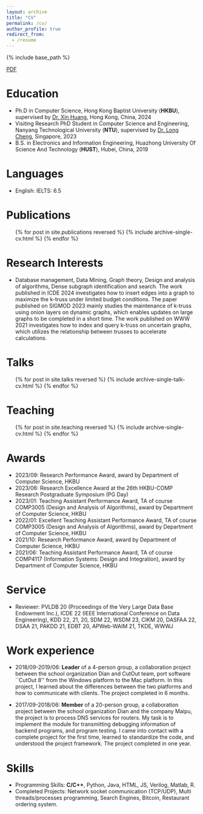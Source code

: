 ```yaml
---
layout: archive
title: "CV"
permalink: /cv/
author_profile: true
redirect_from:
  - /resume
---
```


{% include base_path %}


[PDF](https://www.comp.hkbu.edu.hk/~zitansun/Sun_Zitan_CV.pdf)


Education
======
* Ph.D in Computer Science, Hong Kong Baptist University (<strong>HKBU</strong>), supervised by [Dr. Xin Huang](https://www.comp.hkbu.edu.hk/~xinhuang), Hong Kong, China, 2024
* Visiting Research PhD Student in Computer Science and Engineering, Nanyang Technological University (<strong>NTU</strong>), supervised by [Dr. Long Cheng](https://personal.ntu.edu.sg/c.long/), Singapore, 2023
* B.S. in Electronics and Information Engineering, Huazhong University Of Science And Technology (<strong>HUST</strong>), Hubei, China, 2019

Languages
======
* English: IELTS: 6.5
   
Publications
======
  <ul>{% for post in site.publications reversed %}
    {% include archive-single-cv.html %}
  {% endfor %}</ul>
  
Research Interests
======
* Database management, Data Mining, Graph theory, Design and analysis of algorithms, Dense subgraph identification and search. The work published in ICDE 2024 investigates how to insert edges into a graph to maximize the k-truss under limited budget conditions. The paper published on SIGMOD 2023 mainly studies the maintenance of k-truss using onion layers on dynamic graphs, which enables updates on large graphs to be completed in a short time. The work published on WWW 2021 investigates how to index and query k-truss on uncertain graphs, which utilizes the relationship between trusses to accelerate calculations.

Talks
======
  <ul>{% for post in site.talks reversed %}
    {% include archive-single-talk-cv.html  %}
  {% endfor %}</ul>
  
Teaching
======
  <ul>{% for post in site.teaching reversed %}
    {% include archive-single-cv.html %}
  {% endfor %}</ul>
   
Awards
======
* 2023/09: Research Performance Award, award by Department of Computer Science, HKBU
* 2023/06: Research Excellence Award at the 26th HKBU-COMP Research Postgraduate Symposium (PG Day)
* 2023/01: Teaching Assistant Performance Award, TA of course COMP3005 (Design and Analysis of Algorithms), award by Department of Computer Science, HKBU
* 2022/01: Excellent Teaching Assistant Performance Award, TA of course COMP3005 (Design and Analysis of Algorithms), award by Department of Computer Science, HKBU
* 2021/10: Research Performance Award, award by Department of Computer Science, HKBU
* 2021/06: Teaching Assistant Performance Award, TA of course COMP4117 (Information Systems: Design and Integration), award by Department of Computer Science, HKBU

Service
======
* Reviewer: PVLDB 20 (Proceedings of the Very Large Data Base Endowment Inc.), ICDE 22 (IEEE International Conference on Data Engineering), KDD 22, 21, 20, SDM 22, WSDM 23,  CIKM 20, DASFAA 22, DSAA 21, PAKDD 21, EDBT 20, APWeb-WAIM 21, TKDE, WWWJ

Work experience
======
* 2018/09-2019/06: <strong>Leader</strong> of a 4-person group, a collaboration project between the school organization Dian and CutOut team, port software ``CutOut 8'' from the Windows platform to the Mac platform. In this project, I learned about the differences between the two platforms and how to communicate with clients. The project completed in 6 months.

* 2017/09-2018/06: <strong>Member</strong> of a 20-person group, a collaboration project between the school organization Dian and the company Maipu, the project is to process DNS services for routers. My task is to implement the module for transmitting debugging information of backend programs, and program testing. I came into contact with a complete project for the first time, learned to standardize the code, and understood the project framework. The project completed in one year.
    
Skills
======
* Programming Skills: <strong>C/C++</strong>, Python, Java, HTML, JS, Verilog, Matlab, R.
* Completed Projects: Network socket communication (TCP/UDP), Multi threads/processes programming, Search Engines, Bitcoin, Restaurant ordering system.
